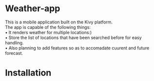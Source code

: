 # Weather-app
This is a mobile application built on the Kivy platform.<br> 
 The app is capable of the following things:<br>
 • It renders weather for multiple locations:)<br>
 • Store the list of locations that have been searched before for easy handling.<br>
 • Also planning to add features so as to accomadate cuurent and future forecast.<br>
 
 # Installation
 
 
